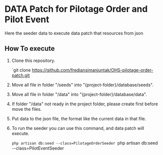 # DATA Patch for Pilotage Order and Pilot Event

Here the seeder data to execute data patch that resources from json

## How To execute

1. Clone this repository.

    `git clone https://github.com/frediansimanjuntak/OHS-pilotage-order-patch.git

2. Move all file in folder "/seeds" into "{project-folder}/database/seeds".

3. Move all file in folder "/data" into "{project-folder}/database/data".

4. If folder "/data" not ready in the project folder, please create first before move the files.

5. Put data to the json file, the format like the current data in that file.

6. To run the seeder you can use this command, and data patch will execute.

    `php artisan db:seed --class=PilotageOrderSeeder
    `php artisan db:seed --class=PilotEventSeeder

